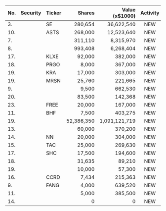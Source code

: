 No. | Security | Ticker | Shares | Value (x$1000) | Activity | % Port
|--- | --- | --- | ---:| ---:|:---:| ---:|
 3.||SE</a>|280,654|36,622,540|NEW|13.19%|<a href=rel="bookmark"></a>
10.||ASTS</a>|268,000|12,523,640|NEW|4.29%|<a href=rel="bookmark"></a>
7.|||311,110|8,315,970|NEW|3%|rel="bookmark"></a>
8.|||993,408|6,268,404|NEW|2.26%|rel="bookmark"></a>
17.||KLXE</a>|92,000|382,000|NEW|1.81%|<a href=rel="bookmark"></a>
18.||PRGO</a>|8,000|367,000|NEW|1.74%|<a href=rel="bookmark"></a>
19.||KRA</a>|17,000|303,000|NEW|1.44%|<a href=rel="bookmark"></a>
19.||MRSN</a>|25,760|221,665|NEW|1.41%|<a href=rel="bookmark"></a>
9.|||9,500|662,530|NEW|1.29%|rel="bookmark"></a>
20.|||83,500|142,368|NEW|0.91%|rel="bookmark"></a>
23.||FREE</a>|20,000|167,000|NEW|0.79%|<a href=rel="bookmark"></a>
11.||BHF</a>|7,500|403,275|NEW|0.79%|<a href=rel="bookmark"></a>
19.|||52,386,350|1,091,121,719|NEW|0.77%|rel="bookmark"></a>
13.|||60,000|370,200|NEW|0.72%|rel="bookmark"></a>
14.||NN</a>|20,000|304,000|NEW|0.59%|<a href=rel="bookmark"></a>
15.||TAC</a>|25,000|269,630|NEW|0.53%|<a href=rel="bookmark"></a>
17.||SHC</a>|17,500|194,600|NEW|0.38%|<a href=rel="bookmark"></a>
18.|||31,635|89,210|NEW|0.17%|rel="bookmark"></a>
19.|||10,000|57,300|NEW|0.11%|rel="bookmark"></a>
16.||CCRD</a>|7,434|215,363|NEW|0.07%|<a href=rel="bookmark"></a>
9.||FANG</a>|4,000|639,520|NEW|0.05%|<a href=rel="bookmark"></a>
11.|||5,000|385,500|NEW|0.03%|rel="bookmark"></a>
14.|||0|0|NEW|0%|rel="bookmark"></a>

